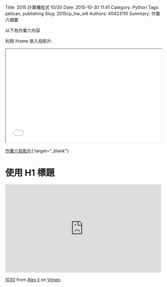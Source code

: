 Title: 2015 計算機程式 10/30
Date: 2015-10-30 11:41
Category: Python
Tags: pelican, publishing
Slug: 2015cp_hw_w6
Authors: 40423110
Summary: 作業六摘要

以下為作業六內容

利用 iframe 嵌入投影片:

<iframe src="40423110_cp_w6.html" width="500" height="300"></iframe>

[作業六投影片](40423110_cp_w6.html){:target="_blank"}

使用 H1 標題
============

<iframe src="https://player.vimeo.com/video/146109344" width="500" height="283" frameborder="0" webkitallowfullscreen mozallowfullscreen allowfullscreen></iframe> <p><a href="https://vimeo.com/146109344">1030</a> from <a href="https://vimeo.com/user44960495">Alex li</a> on <a href="https://vimeo.com">Vimeo</a>.</p>